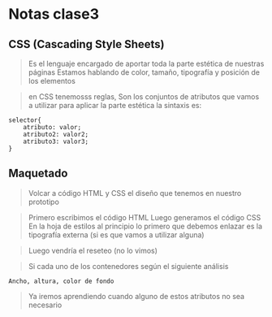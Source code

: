 # Notas clase3 

## CSS (Cascading Style Sheets)
> Es el lenguaje encargado de aportar toda la parte estética de nuestras páginas
> Estamos hablando de color, tamaño, tipografía y posición de los elementos

> en CSS tenemosss reglas, Son los conjuntos de atributos que vamos a utilizar para aplicar la parte estética
> la sintaxis es: 

    selector{  
        atributo: valor;
        atributo2: valor2;
        atributo3: valor3;
    }  

## Maquetado
>  Volcar a código HTML y CSS el diseño que tenemos en nuestro prototipo

> Primero escribimos el código HTML
> Luego generamos el código CSS
> En la hoja de estilos al principio lo primero que debemos enlazar es la tipografía externa (si es que vamos a utilizar alguna)

> Luego vendría el reseteo (no lo vimos)

> Si cada uno de los contenedores según el siguiente análisis

    Ancho, altura, color de fondo

> Ya iremos aprendiendo cuando alguno de estos atributos no sea necesario    